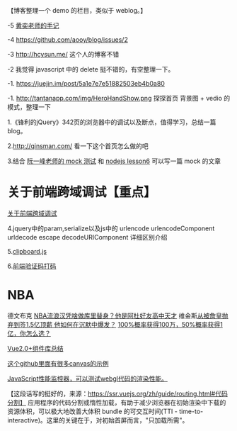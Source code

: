 【博客整理一个 demo 的栏目，类似于 weblog。】

-5 [黄奕老师的手记](http://www.imooc.com/t/3017249#Article)

-4 https://github.com/aooy/blog/issues/2

-3 http://hcysun.me/  这个人的博客不错

-2 我觉得 javascript 中的 delete 挺不错的，有空整理一下。

-1. https://juejin.im/post/5a1e7e7e51882503eb4b0a80

-1. http://tantanapp.com/img/HeroHandShow.png   探探首页 背景图 + vedio 的模式，整理一下

1.《锋利的jQuery》342页的浏览器中的调试以及断点，值得学习，总结一篇blog。

2.http://qinsman.com/   看一下这个首页怎么做的吧

3.结合 [阮一峰老师的 mock 测试](http://www.ruanyifeng.com/blog/2015/12/a-mocha-tutorial-of-examples.html) 和 [nodejs lesson6](https://github.com/alsotang/node-lessons/tree/master/lesson6) 可以写一篇 mock 的文章

# 关于前端跨域调试【重点】
[关于前端跨域调试](./note-front-proxy.md)

4.jquery中的param,serialize以及js中的 urlencode urlencodeComponent urldecode escape decodeURIComponent 详细区别介绍

5.[clipboard.js](https://clipboardjs.com/)

6.[前端验证码打码](https://www.vaptcha.com/)


# NBA

德文布克
[NBA流浪汉凭啥做库里替身？他是阿杜好友高中天才](https://view.inews.qq.com/a/NBA2017120702150503)
维金斯[从被詹皇抛弃到签1.5亿顶薪 他如何在沉默中爆发？](https://view.inews.qq.com/a/NBA2017120701184805)
[100%概率获得100万，50%概率获得1亿，你怎么选？](https://view.inews.qq.com/a/20171207A04K3A00)

[Vue2.0+组件库总结](https://www.jianshu.com/p/011d308d7dd7)

[这个github里面有很多canvas的示例](https://github.com/whxaxes)

[JavaScript性能监控器，可以测试webgl代码的渲染性能。](https://github.com/mrdoob/stats.js)

【这段话写的挺好的，来源：https://ssr.vuejs.org/zh/guide/routing.html#代码分割】
应用程序的代码分割或惰性加载，有助于减少浏览器在初始渲染中下载的资源体积，可以极大地改善大体积 bundle 的可交互时间(TTI - time-to-interactive)。这里的关键在于，对初始首屏而言，"只加载所需"。


